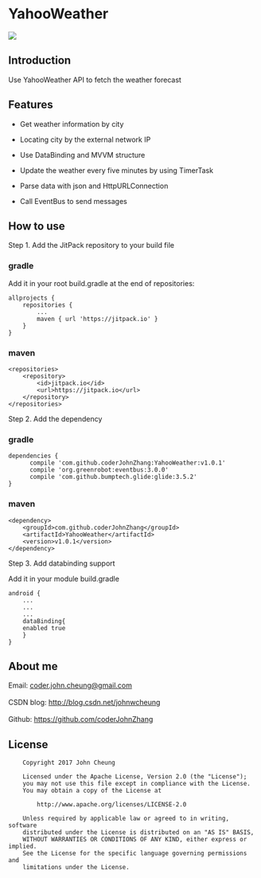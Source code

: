 # YahooWeather

[![](https://jitpack.io/v/coderJohnZhang/YahooWeather.svg)](https://jitpack.io/#coderJohnZhang/YahooWeather)

## Introduction

Use YahooWeather API to fetch the weather forecast

## Features

- Get weather information by city

- Locating city by the external network IP

- Use DataBinding and MVVM structure

- Update the weather every five minutes by using TimerTask

- Parse data with json and HttpURLConnection

- Call EventBus to send messages

## How to use

Step 1. Add the JitPack repository to your build file

### gradle
Add it in your root build.gradle at the end of repositories:

	allprojects {
		repositories {
			...
			maven { url 'https://jitpack.io' }
		}
	}
  
### maven
	<repositories>
		<repository>
		    <id>jitpack.io</id>
		    <url>https://jitpack.io</url>
		</repository>
	</repositories>
  
Step 2. Add the dependency

### gradle

	dependencies {
	      compile 'com.github.coderJohnZhang:YahooWeather:v1.0.1'
          compile 'org.greenrobot:eventbus:3.0.0'
          compile 'com.github.bumptech.glide:glide:3.5.2'
	}
	
### maven

	<dependency>
	    <groupId>com.github.coderJohnZhang</groupId>
	    <artifactId>YahooWeather</artifactId>
	    <version>v1.0.1</version>
	</dependency>

Step 3. Add databinding support

Add it in your module build.gradle

	android {  
	    ...  
	    ...  
	    ...  
	    dataBinding{  
		enabled true  
	    }  
	} 

## About me

Email: coder.john.cheung@gmail.com<br><br>
CSDN blog: http://blog.csdn.net/johnwcheung<br><br>
Github: https://github.com/coderJohnZhang

## License

		Copyright 2017 John Cheung

		Licensed under the Apache License, Version 2.0 (the "License");
		you may not use this file except in compliance with the License.
		You may obtain a copy of the License at

			http://www.apache.org/licenses/LICENSE-2.0

		Unless required by applicable law or agreed to in writing, software
		distributed under the License is distributed on an "AS IS" BASIS,
		WITHOUT WARRANTIES OR CONDITIONS OF ANY KIND, either express or implied.
		See the License for the specific language governing permissions and
		limitations under the License.

